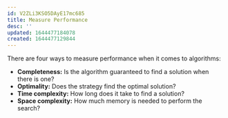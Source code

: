 ```yaml
---
id: V2ZLi3KSO5DAyE17mc685
title: Measure Performance
desc: ''
updated: 1644477184078
created: 1644477129844
---
```

There are four ways to measure performance when it comes to algorithms:
- **Completeness:** Is the algorithm guaranteed to find a solution when there is one?
- **Optimality:** Does the strategy find the optimal solution?
- **Time complexity:** How long does it take to find a solution?
- **Space complexity:** How much memory is needed to perform the search?

